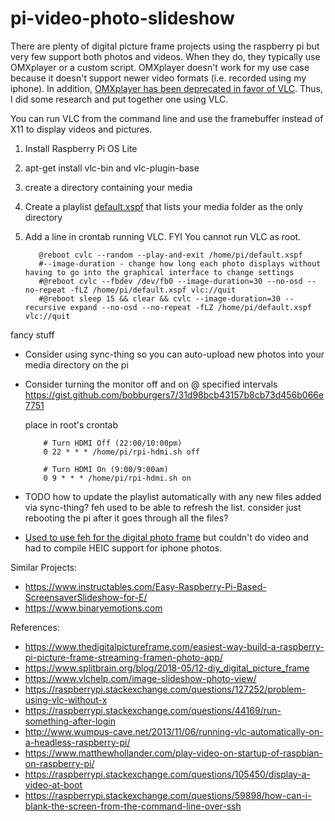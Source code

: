 # pi-video-photo-slideshow

There are plenty of digital picture frame projects using the raspberry pi but very few support both photos and videos. When they do, they typically use OMXplayer or a custom script. OMXplayer doesn't work for my use case because it doesn't support newer video formats (i.e. recorded using my iphone).  In addition, [OMXplayer has been deprecated in favor of VLC](https://github.com/popcornmix/omxplayer/). Thus, I did some research and put together one using VLC.

You can run VLC from the command line and use the framebuffer instead of X11 to display videos and pictures.

1. Install Raspberry Pi OS Lite
2. apt-get install vlc-bin and vlc-plugin-base
3. create a directory containing your media
4. Create a playlist [default.xspf](default.xspf) that lists your media folder as the only directory
5. Add a line in crontab running VLC.  FYI You cannot run VLC as root.
       
          @reboot cvlc --random --play-and-exit /home/pi/default.xspf
          #--image-duration - change how long each photo displays without having to go into the graphical interface to change settings
          #@reboot cvlc --fbdev /dev/fb0 --image-duration=30 --no-osd --no-repeat -fLZ /home/pi/default.xspf vlc://quit
          #@reboot sleep 15 && clear && cvlc --image-duration=30 --recursive expand --no-osd --no-repeat -fLZ /home/pi/default.xspf vlc://quit

fancy stuff
* Consider using sync-thing so you can auto-upload new photos into your media directory on the pi
* Consider turning the monitor off and on @ specified intervals
     https://gist.github.com/bobburgers7/31d98bcb43157b8cb73d456b066e7751
     
     place in root's crontab
        
          # Turn HDMI Off (22:00/10:00pm)
          0 22 * * * /home/pi/rpi-hdmi.sh off

          # Turn HDMI On (9:00/9:00am)
          0 9 * * * /home/pi/rpi-hdmi.sh on

- TODO
     how to update the playlist automatically with any new files added via sync-thing?  feh used to be able to refresh the list.  consider just rebooting the pi after it goes through all the files?
     
- [Used to use feh for the digital photo frame](feh-pi-picture-frame) but couldn't do video and had to compile HEIC support for iphone photos.

Similar Projects:
* https://www.instructables.com/Easy-Raspberry-Pi-Based-ScreensaverSlideshow-for-E/
* https://www.binaryemotions.com

References:
* https://www.thedigitalpictureframe.com/easiest-way-build-a-raspberry-pi-picture-frame-streaming-framen-photo-app/
* https://www.splitbrain.org/blog/2018-05/12-diy_digital_picture_frame
* https://www.vlchelp.com/image-slideshow-photo-view/
* https://raspberrypi.stackexchange.com/questions/127252/problem-using-vlc-without-x
* https://raspberrypi.stackexchange.com/questions/44169/run-something-after-login
* http://www.wumpus-cave.net/2013/11/06/running-vlc-automatically-on-a-headless-raspberry-pi/
* https://www.matthewhollander.com/play-video-on-startup-of-raspbian-on-raspberry-pi/
* https://raspberrypi.stackexchange.com/questions/105450/display-a-video-at-boot
* https://raspberrypi.stackexchange.com/questions/59898/how-can-i-blank-the-screen-from-the-command-line-over-ssh
